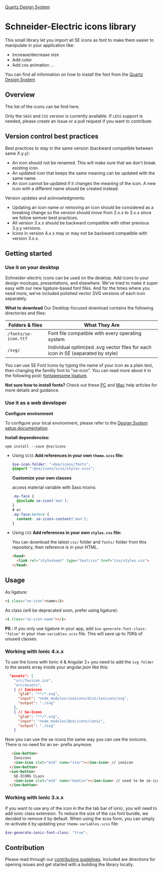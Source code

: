 [Quartz Design System](https://pages.github.schneider-electric.com/iot/design-system/resources/websites/icon-font)

# Schneider-Electric icons library

This small library let you import all SE icons as font to make them easier to manipulate in your application like:

- Increase/decrease size
- Add color
- Add css animation ...

You can find all information on how to install the font from the [Quartz Design System](https://pages.github.schneider-electric.com/iot/design-system/resources/websites/icon-font)

## Overview

The list of the icons can be find here.

Only the `SASS` and `CSS` version is currently available. If `LESS` support is needed, please create an Issue or a pull request if you want to contribute.


## Version control best practices

Best practices to stay in the same version (backward compatible between same X.y.y):

- An icon should not be renamed. This will make sure that we don't break existing icon.
- An updated icon that keeps the same meaning can be updated with the same name.
- An icon cannot be updated if it changes the meaning of the icon. A new icon with a different name should be created instead.

Version updates and acknowledgments:

- Updating an icon name or removing an icon should be considered as a breaking change so the version should move from 2.x.x to 3.x.x since we follow semver best practices.
- All version 3.x.x should be backward compatible with other previous 3.y.y versions.
- Icons in version 4.x.x may or may not be backward compatible with version 3.x.x.


## Getting started

### Use it on your desktop

Schneider-electric icons can be used on the desktop. Add icons to your design mockups, presentations, and elsewhere.
We’ve tried to make it super easy with our new ligature-based font files. And for the times where you need more, we’ve included polished vector SVG versions of each icon separately.

**What to download**
Our Desktop-focused download contains the following directories and files:

| Folders & files      | What They Are                                                                   |
| -------------------- | ------------------------------------------------------------------------------- |
| `/fonts/se-icon.ttf` | Font file compatible with every operating system                                |
| `/svg/`              | Individual optimized .svg vector files for each icon in SE (separated by style) |

You can use SE Font Icons by typing the name of your icon as a plain text, then changing the familly font to "se-icon". You can read more about it in the following post: [fontawesome ligature](https://fontawesome.com/how-to-use/on-the-desktop/referencing-icons/using-ligatures).

**Not sure how to install fonts?**
Check out these [PC](https://www.fontspring.com/support/installing/how-do-i-install-fonts-on-my-windows-pc) and [Mac](https://www.fontspring.com/support/installing/how-do-i-install-fonts-on-my-mac) help articles for more details and guidance.


### Use it as a web developer

**Configure environment**

To configure your local environment, please refer to the [Design System setup documentation](https://pages.github.schneider-electric.com/iot/design-system/framework/framework-integration/setup)


**Install dependencies:**

```
npm install --save @se/icons
```

- Using `SCSS`
  **Add references in your own `theme.scss` file:**

  ```scss
  $se-icon-folder: "~@se/icons/fonts";
  @import "~@se/icons/scss/styles.scss";

  ```
  **Customize your own classes**

  access material variable with Sass mixins:

  ```scss
  .my-face {
    @include se-icon('man');
  }
  # or
  .my-face:before {
    content: se-icons-content('man');
  }
  ```

- Using `CSS`
  **Add references in your own `styles.css` file:**

  You can download the latest `css/` folder and `fonts/` folder from this repository, then reference is in your HTML. 

  ```html
  <head>
    <link rel="stylesheet" type="text/css" href="css/styles.css">
  </head>
  ```

## Usage

As ligature:

```html
<i class="se-icon">name</i>
```

As class (will be deprecated soon, prefer using ligature):

```html
<i class="se-icon-name"></i>
```

**PS :** If you only use ligature in your app, add `$se-generate-font-class: "false"` in your `them-variables.scss` file. This will save up to 70Kb of unused classes.


### Working with Ionic 4.x.x

To use the Icons with Ionic 4 & Angular 2+ you need to add the `svg folder` to the assets array inside your angular.json like this:

```json 
  "assets": [
    "src/favicon.ico",
    "src/assets",
    { // Ionicons
      "glob": "**/*.svg",
      "input": "node_modules/ionicons/dist/ionicons/svg",
      "output": "./svg"
    },
    { // Se-Icons
      "glob": "**/*.svg",
      "input": "node_modules/@se/icons/ionic",
      "output": "./svg"
    }
 ```

 Now you can use the se-icons the same way you can use the ionicons. There is no need for an se- prefix anymore:

```html
   <ion-button>
    Ionicons
    <ion-icon slot="end" name="star"></ion-icon> // ionicon
  </ion-button>
  <ion-button>
    SE-ICONS CLass
    <ion-icon slot="end" name="bowtie"></ion-icon> // used to be se-icon-bowtie
  </ion-button>
```

### Working with Ionic 3.x.x

If you want to use any of the icon in the the tab bar of ionic, you will need to add ionic class extension. To reduce the size of the css font bundle, we decided to remove it by default. When using the scss form, you can simply re-activate it by updating your `theme-variables.scss` file:

```scss
$se-generate-ionic-font-class: "true";
```

## Contribution

Please read through our [contributing guidelines](./CONTRIBUTION.md). Included are directions for opening issues and get started with a building the library locally.
